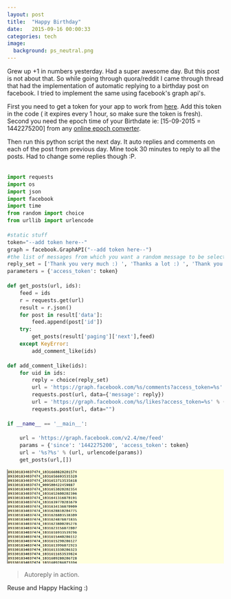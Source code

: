 ```yaml
---
layout: post
title:  "Happy Birthday"
date:   2015-09-16 00:00:33
categories: tech
image:
  background: ps_neutral.png
---
```

Grew up +1 in numbers yesterday. Had a super awesome day. But this post is not about that. So while going through quora/reddit I came through thread that had the implementation of automatic replying to a birthday post on facebook. I tried to implement the same using facebook's graph api's.

First you need to get a token for your app to work from <a href="https://developers.facebook.com/tools/explorer/"> here</a>. Add this token in the code ( it expires every 1 hour, so make sure the token is fresh). Second you need the epoch time of your Birthdate ie: [15-09-2015 = 1442275200] from any <a href="www.epochconverter.com">online epoch converter</a>. 

Then run this python script the next day. It auto replies and comments on each of the post from previous day. Mine took 30 minutes to reply to all the posts. Had to change some replies though :P.

```python

import requests
import os
import json
import facebook
import time
from random import choice
from urllib import urlencode

#static stuff
token="--add token here--"
graph = facebook.GraphAPI("--add token here--")
#the list of messages from which you want a random message to be selected
reply_set = ['Thank you very much :) ', 'Thanks a lot :) ', 'Thank you! :) ', 'Thanku :)']
parameters = {'access_token': token}

def get_posts(url, ids):
    feed = ids
    r = requests.get(url)
    result = r.json()
    for post in result['data']:
        feed.append(post['id'])
    try:
        get_posts(result['paging']['next'],feed)
    except KeyError:
        add_comment_like(ids)
        
def add_comment_like(ids):
    for uid in ids:
        reply = choice(reply_set)
        url = 'https://graph.facebook.com/%s/comments?access_token=%s' %(uid, token)
        requests.post(url, data={'message': reply})
        url = 'https://graph.facebook.com/%s/likes?access_token=%s' % (uid, token)
        requests.post(url, data="")
        
if __name__ == '__main__':

    url = 'https://graph.facebook.com/v2.4/me/feed'
    params = {'since': '1442275200', 'access_token': token}
    url = '%s?%s' % (url, urlencode(params))
    get_posts(url,[])

```

<img src="/images/mum_trip/a.png" alt="">

>Autoreply in action.

Reuse and Happy Hacking :)
